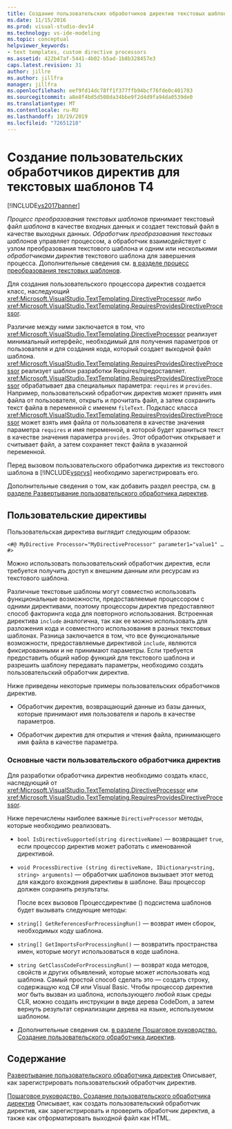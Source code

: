 ```yaml
---
title: Создание пользовательских обработчиков директив текстовых шаблонов T4 | Документация Майкрософт
ms.date: 11/15/2016
ms.prod: visual-studio-dev14
ms.technology: vs-ide-modeling
ms.topic: conceptual
helpviewer_keywords:
- text templates, custom directive processors
ms.assetid: 422b47af-5441-4b02-b5ad-1b8b328457e3
caps.latest.revision: 31
author: jillre
ms.author: jillfra
manager: jillfra
ms.openlocfilehash: eef9fd14dc78ff1f377ffb94bcf76fde0c401783
ms.sourcegitcommit: a8e8f4bd5d508da34bbe9f2d4d9fa94da0539de0
ms.translationtype: MT
ms.contentlocale: ru-RU
ms.lasthandoff: 10/19/2019
ms.locfileid: "72651218"
---
```

# <a name="creating-custom-t4-text-template-directive-processors"></a>Создание пользовательских обработчиков директив для текстовых шаблонов T4
[!INCLUDE[vs2017banner](../includes/vs2017banner.md)]

*Процесс преобразования текстовых шаблонов* принимает текстовый файл *шаблона* в качестве входных данных и создает текстовый файл в качестве выходных данных. *Обработчик преобразования текстовых шаблонов* управляет процессом, а обработчик взаимодействует с узлом преобразования текстового шаблона и одним или несколькими *обработчиками директив* текстового шаблона для завершения процесса. Дополнительные сведения см. [в разделе процесс преобразования текстовых шаблонов](../modeling/the-text-template-transformation-process.md).

 Для создания пользовательского процессора директив создается класс, наследующий <xref:Microsoft.VisualStudio.TextTemplating.DirectiveProcessor> либо <xref:Microsoft.VisualStudio.TextTemplating.RequiresProvidesDirectiveProcessor>.

 Различие между ними заключается в том, что <xref:Microsoft.VisualStudio.TextTemplating.DirectiveProcessor> реализует минимальный интерфейс, необходимый для получения параметров от пользователя и для создания кода, который создает выходной файл шаблона. <xref:Microsoft.VisualStudio.TextTemplating.RequiresProvidesDirectiveProcessor> реализует шаблон разработки Requires/предоставляет. <xref:Microsoft.VisualStudio.TextTemplating.RequiresProvidesDirectiveProcessor> обрабатывает два специальных параметра: `requires` и `provides`.  Например, пользовательский обработчик директив может принять имя файла от пользователя, открыть и прочитать файл, а затем сохранить текст файла в переменной с именем `fileText`. Подкласс класса <xref:Microsoft.VisualStudio.TextTemplating.RequiresProvidesDirectiveProcessor> может взять имя файла от пользователя в качестве значения параметра `requires` и имя переменной, в которой будет храниться текст в качестве значения параметра `provides`. Этот обработчик открывает и считывает файл, а затем сохраняет текст файла в указанной переменной.

 Перед вызовом пользовательского обработчика директив из текстового шаблона в [!INCLUDE[vsprvs](../includes/vsprvs-md.md)] необходимо зарегистрировать его.

 Дополнительные сведения о том, как добавить раздел реестра, см. [в разделе Развертывание пользовательского обработчика директив](../modeling/deploying-a-custom-directive-processor.md).

## <a name="custom-directives"></a>Пользовательские директивы
 Пользовательская директива выглядит следующим образом:

 `<#@ MyDirective Processor="MyDirectiveProcessor" parameter1="value1" … #>`

 Можно использовать пользовательский обработчик директив, если требуется получить доступ к внешним данным или ресурсам из текстового шаблона.

 Различные текстовые шаблоны могут совместно использовать функциональные возможности, предоставляемые процессором с одними директивами, поэтому процессоры директив предоставляют способ факторинга кода для повторного использования. Встроенная директива `include` аналогична, так как ее можно использовать для разложения кода и совместного использования в разных текстовых шаблонах. Разница заключается в том, что все функциональные возможности, предоставляемые директивой `include`, являются фиксированными и не принимают параметры. Если требуется предоставить общий набор функций для текстового шаблона и разрешить шаблону передавать параметры, необходимо создать пользовательский обработчик директив.

 Ниже приведены некоторые примеры пользовательских обработчиков директив.

- Обработчик директив, возвращающий данные из базы данных, которые принимают имя пользователя и пароль в качестве параметров.

- Обработчик директив для открытия и чтения файла, принимающего имя файла в качестве параметра.

### <a name="principal-parts-of-a-custom-directive-processor"></a>Основные части пользовательского обработчика директив
 Для разработки обработчика директив необходимо создать класс, наследующий от <xref:Microsoft.VisualStudio.TextTemplating.DirectiveProcessor> или <xref:Microsoft.VisualStudio.TextTemplating.RequiresProvidesDirectiveProcessor>.

 Ниже перечислены наиболее важные `DirectiveProcessor` методы, которые необходимо реализовать.

- `bool IsDirectiveSupported(string directiveName)` — возвращает `true`, если процессор директив может работать с именованной директивой.

- `void ProcessDirective (string directiveName, IDictionary<string, string> arguments)` — обработчик шаблонов вызывает этот метод для каждого вхождения директивы в шаблоне. Ваш процессор должен сохранить результаты.

  После всех вызовов Процессдирективе () подсистема шаблонов будет вызывать следующие методы:

- `string[] GetReferencesForProcessingRun()` — возврат имен сборок, необходимых коду шаблона.

- `string[] GetImportsForProcessingRun()` — возвратить пространства имен, которые могут использоваться в коде шаблона.

- `string GetClassCodeForProcessingRun()` — возврат кода методов, свойств и других объявлений, которые может использовать код шаблона. Самый простой способ сделать это — создать строку, содержащую код C# или Visual Basic. Чтобы процессор директив мог быть вызван из шаблона, использующего любой язык среды CLR, можно создать инструкции в виде дерева CodeDom, а затем вернуть результат сериализации дерева на языке, используемом шаблоном.

- Дополнительные сведения см. [в разделе Пошаговое руководство. Создание пользовательского обработчика директив](../modeling/walkthrough-creating-a-custom-directive-processor.md).

## <a name="in-this-section"></a>Содержание
 [Развертывание пользовательского обработчика директив](../modeling/deploying-a-custom-directive-processor.md) Описывает, как зарегистрировать пользовательский обработчик директив.

 [Пошаговое руководство. Создание пользовательского обработчика директив](../modeling/walkthrough-creating-a-custom-directive-processor.md) Описывает, как создать пользовательский обработчик директив, как зарегистрировать и проверить обработчик директив, а также как отформатировать выходной файл как HTML.
